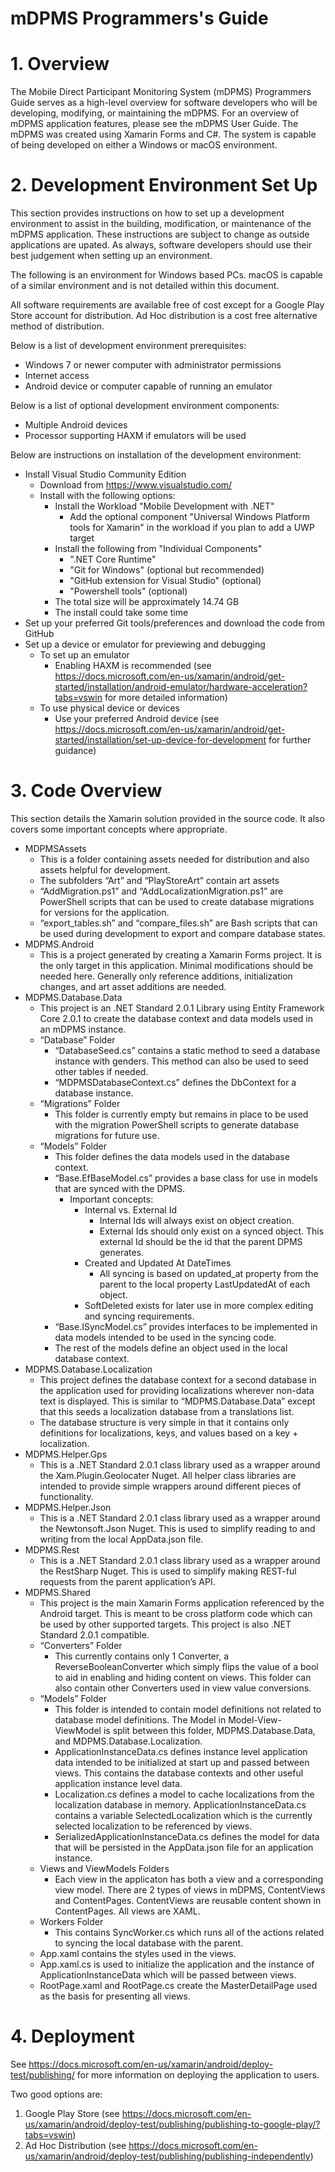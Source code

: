 # mDPMS Programmers's Guide

# 1. Overview

The Mobile Direct Participant Monitoring System (mDPMS) Programmers Guide serves as a high-level overview for software developers who will be developing, modifying, or maintaining the mDPMS. For an overview of mDPMS application features, please see the mDPMS User Guide.  The mDPMS was created using Xamarin Forms and C#.  The system is capable of being developed on either a Windows or macOS environment.

# 2. Development Environment Set Up
This section provides instructions on how to set up a development environment to assist in the building, modification, or maintenance of the mDPMS application.  These instructions are subject to change as outside applications are upated.  As always, software developers should use their best judgement when setting up an environment.

The following is an environment for Windows based PCs. macOS is capable of a similar environment and is not detailed within this document.

All software requirements are available free of cost except for a Google Play Store account for distribution.  Ad Hoc distribution is a cost free alternative method of distribution.

Below is a list of development environment prerequisites:

* Windows 7 or newer computer with administrator permissions
* Internet access
* Android device or computer capable of running an emulator

Below is a list of optional development environment components:

* Multiple Android devices
* Processor supporting HAXM if emulators will be used

Below are instructions on installation of the development environment:

* Install Visual Studio Community Edition
  * Download from https://www.visualstudio.com/
  * Install with the following options:
    * Install the Workload "Mobile Development with .NET"
      * Add the optional component "Universal Windows Platform tools for Xamarin" in the workload if you plan to add a UWP target
    * Install the following from "Individual Components"
      * ".NET Core Runtime"
      * "Git for Windows" (optional but recommended)
      * "GitHub extension for Visual Studio" (optional)
      * "Powershell tools" (optional)
    * The total size will be approximately 14.74 GB
    * The install could take some time
* Set up your preferred Git tools/preferences and download the code from GitHub
* Set up a device or emulator for previewing and debugging
  * To set up an emulator
    * Enabling HAXM is recommended (see https://docs.microsoft.com/en-us/xamarin/android/get-started/installation/android-emulator/hardware-acceleration?tabs=vswin for more detailed information)
  * To use physical device or devices
    * Use your preferred Android device (see https://docs.microsoft.com/en-us/xamarin/android/get-started/installation/set-up-device-for-development for further guidance)

# 3. Code Overview

This section details the Xamarin solution provided in the source code.  It also covers some important concepts where appropriate.

* MDPMSAssets
  * This is a folder containing assets needed for distribution and also assets helpful for development.
  * The subfolders “Art” and “PlayStoreArt” contain art assets
  * “AddMigration.ps1” and “AddLocalizationMigration.ps1” are PowerShell scripts that can be used to create database migrations for versions for the application.
  * “export_tables.sh” and “compare_files.sh” are Bash scripts that can be used during development to export and compare database states.
* MDPMS.Android
  * This is a project generated by creating a Xamarin Forms project.  It is the only target in this application.  Minimal modifications should be needed here.  Generally only reference additions, initialization changes, and art asset additions are needed.
* MDPMS.Database.Data
  * This project is an .NET Standard 2.0.1 Library using Entity Framework Core 2.0.1 to create the database context and data models used in an mDPMS instance.
  * “Database” Folder
    * “DatabaseSeed.cs” contains a static method to seed a database instance with genders.  This method can also be used to seed other tables if needed.
    * “MDPMSDatabaseContext.cs” defines the DbContext for a database instance.
  * “Migrations” Folder
    * This folder is currently empty but remains in place to be used with the migration PowerShell scripts to generate database migrations for future use.
  * “Models” Folder
    * This folder defines the data models used in the database context.
    * “Base.EfBaseModel.cs” provides a base class for use in models that are synced with the DPMS.
        * Important concepts:
          * Internal vs. External Id
            * Internal Ids will always exist on object creation.
            * External Ids should only exist on a synced object.  This external Id should be the id that the parent DPMS generates.
          * Created and Updated At DateTimes
            * All syncing is based on updated_at property from the parent to the local property LastUpdatedAt of each object.
          * SoftDeleted exists for later use in more complex editing and syncing requirements.
    * “Base.ISyncModel.cs” provides interfaces to be implemented in data models intended to be used in the syncing code.
    * The rest of the models define an object used in the local database context.
* MDPMS.Database.Localization
  * This project defines the database context for a second database in the application used for providing localizations wherever non-data text is displayed.  This is similar to “MDPMS.Database.Data” except that this seeds a localization database from a translations list.
  * The database structure is very simple in that it contains only definitions for localizations, keys, and values based on a key + localization.
* MDPMS.Helper.Gps
  * This is a .NET Standard 2.0.1 class library used as a wrapper around the Xam.Plugin.Geolocater Nuget.  All helper class libraries are intended to provide simple wrappers around different pieces of functionality.
* MDPMS.Helper.Json
  * This is a .NET Standard 2.0.1 class library used as a wrapper around the Newtonsoft.Json Nuget.  This is used to simplify reading to and writing from the local AppData.json file.
* MDPMS.Rest
  * This is a .NET Standard 2.0.1 class library used as a wrapper around the RestSharp Nuget.  This is used to simplify making REST-ful requests from the parent application’s API.
* MDPMS.Shared
  * This project is the main Xamarin Forms application referenced by the Android target.  This is meant to be cross platform code which can be used by other supported targets.  This project is also .NET Standard 2.0.1 compatible.
  * “Converters” Folder
    * This currently contains only 1 Converter, a ReverseBooleanConverter which simply flips the value of a bool to aid in enabling and hiding content on views.  This folder can also contain other Converters used in view value conversions.
  * “Models” Folder
    * This folder is intended to contain model definitions not related to database model definitions.  The Model in Model-View-ViewModel is split between this folder, MDPMS.Database.Data, and MDPMS.Database.Localization.
    * ApplicationInstanceData.cs defines instance level application data intended to be initialized at start up and passed between views.  This contains the database contexts and other useful application instance level data.
    * Localization.cs defines a model to cache localizations from the localization database in memory.  ApplicationInstanceData.cs contains a variable SelectedLocalization which is the currently selected localization to be referenced by views.
    * SerializedApplicationInstanceData.cs defines the model for data that will be persisted in the AppData.json file for an application instance.
  * Views and ViewModels Folders
    * Each view in the applicaton has both a view and a corresponding view model.  There are 2 types of views in mDPMS, ContentViews and ContentPages.  ContentViews are reusable content shown in ContentPages.  All views are XAML.
  * Workers Folder
    * This contains SyncWorker.cs which runs all of the actions related to syncing the local database with the parent.
  * App.xaml contains the styles used in the views.
  * App.xaml.cs is used to initialize the application and the instance of ApplicationInstanceData which will be passed between views.
  * RootPage.xaml and RootPage.cs create the MasterDetailPage used as the basis for presenting all views.

# 4. Deployment
See https://docs.microsoft.com/en-us/xamarin/android/deploy-test/publishing/ for more information on deploying the application to users.

Two good options are:

1. Google Play Store (see https://docs.microsoft.com/en-us/xamarin/android/deploy-test/publishing/publishing-to-google-play/?tabs=vswin)
2. Ad Hoc Distribution (see https://docs.microsoft.com/en-us/xamarin/android/deploy-test/publishing/publishing-independently)
